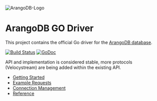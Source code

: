 ![ArangoDB-Logo](https://docs.arangodb.com/assets/arangodb_logo_2016_inverted.png)
# ArangoDB GO Driver

This project contains the official Go driver for the [ArangoDB database](https://arangodb.com).

[![Build Status](https://travis-ci.org/arangodb/go-driver.svg?branch=master)](https://travis-ci.org/arangodb/go-driver)
[![GoDoc](https://godoc.org/github.com/arangodb/g-driver?status.svg)](http://godoc.org/github.com/arangodb/go-driver)

API and implementation is considered stable, more protocols (Velocystream) are being added within the existing API.

- [Getting Started](docs/Drivers/GO/GettingStarted/README.md)
- [Example Requests](docs/Drivers/GO/ExampleRequests/README.md)
- [Connection Management](docs/Drivers/GO/ConnectionManagement/README.md)
- [Reference](https://godoc.org/github.com/arangodb/go-driver)
